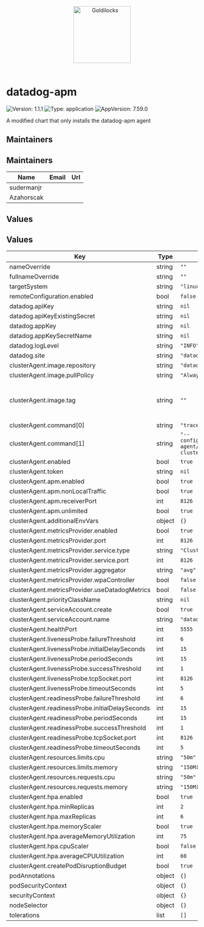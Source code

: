 <div align="center">
<a href="https://github.com/FairwindsOps/goldilocks"><img src="logo.svg" height="150" alt="Goldilocks" style="padding-bottom: 20px" /></a>
<br>
</div>

# datadog-apm

![Version: 1.1.1](https://img.shields.io/badge/Version-1.1.1-informational?style=flat-square) ![Type: application](https://img.shields.io/badge/Type-application-informational?style=flat-square) ![AppVersion: 7.59.0](https://img.shields.io/badge/AppVersion-7.59.0-informational?style=flat-square)

A modified chart that only installs the datadog-apm agent

## Maintainers

## Maintainers

| Name | Email | Url |
| ---- | ------ | --- |
| sudermanjr |  |  |
| Azahorscak |  |  |

## Values

## Values

| Key | Type | Default | Description |
|-----|------|---------|-------------|
| nameOverride | string | `""` |  |
| fullnameOverride | string | `""` |  |
| targetSystem | string | `"linux"` |  |
| remoteConfiguration.enabled | bool | `false` |  |
| datadog.apiKey | string | `nil` |  |
| datadog.apiKeyExistingSecret | string | `nil` |  |
| datadog.appKey | string | `nil` |  |
| datadog.appKeySecretName | string | `nil` |  |
| datadog.logLevel | string | `"INFO"` |  |
| datadog.site | string | `"datadoghq.com"` |  |
| clusterAgent.image.repository | string | `"datadog/agent"` |  |
| clusterAgent.image.pullPolicy | string | `"Always"` |  |
| clusterAgent.image.tag | string | `""` | Overrides the image tag whose default is {{ .Chart.AppVersion }} |
| clusterAgent.command[0] | string | `"trace-agent"` |  |
| clusterAgent.command[1] | string | `"--config=/etc/datadog-agent/datadog-cluster.yaml"` |  |
| clusterAgent.enabled | bool | `true` |  |
| clusterAgent.token | string | `nil` |  |
| clusterAgent.apm.enabled | bool | `true` |  |
| clusterAgent.apm.nonLocalTraffic | bool | `true` |  |
| clusterAgent.apm.receiverPort | int | `8126` |  |
| clusterAgent.apm.unlimited | bool | `true` |  |
| clusterAgent.additionalEnvVars | object | `{}` |  |
| clusterAgent.metricsProvider.enabled | bool | `true` |  |
| clusterAgent.metricsProvider.port | int | `8126` |  |
| clusterAgent.metricsProvider.service.type | string | `"ClusterIP"` |  |
| clusterAgent.metricsProvider.service.port | int | `8126` |  |
| clusterAgent.metricsProvider.aggregator | string | `"avg"` |  |
| clusterAgent.metricsProvider.wpaController | bool | `false` |  |
| clusterAgent.metricsProvider.useDatadogMetrics | bool | `false` |  |
| clusterAgent.priorityClassName | string | `nil` |  |
| clusterAgent.serviceAccount.create | bool | `true` |  |
| clusterAgent.serviceAccount.name | string | `"datadog-apm"` |  |
| clusterAgent.healthPort | int | `5555` |  |
| clusterAgent.livenessProbe.failureThreshold | int | `6` |  |
| clusterAgent.livenessProbe.initialDelaySeconds | int | `15` |  |
| clusterAgent.livenessProbe.periodSeconds | int | `15` |  |
| clusterAgent.livenessProbe.successThreshold | int | `1` |  |
| clusterAgent.livenessProbe.tcpSocket.port | int | `8126` |  |
| clusterAgent.livenessProbe.timeoutSeconds | int | `5` |  |
| clusterAgent.readinessProbe.failureThreshold | int | `6` |  |
| clusterAgent.readinessProbe.initialDelaySeconds | int | `15` |  |
| clusterAgent.readinessProbe.periodSeconds | int | `15` |  |
| clusterAgent.readinessProbe.successThreshold | int | `1` |  |
| clusterAgent.readinessProbe.tcpSocket.port | int | `8126` |  |
| clusterAgent.readinessProbe.timeoutSeconds | int | `5` |  |
| clusterAgent.resources.limits.cpu | string | `"50m"` |  |
| clusterAgent.resources.limits.memory | string | `"150Mi"` |  |
| clusterAgent.resources.requests.cpu | string | `"50m"` |  |
| clusterAgent.resources.requests.memory | string | `"150Mi"` |  |
| clusterAgent.hpa.enabled | bool | `true` |  |
| clusterAgent.hpa.minReplicas | int | `2` |  |
| clusterAgent.hpa.maxReplicas | int | `6` |  |
| clusterAgent.hpa.memoryScaler | bool | `true` |  |
| clusterAgent.hpa.averageMemoryUtilization | int | `75` |  |
| clusterAgent.hpa.cpuScaler | bool | `false` |  |
| clusterAgent.hpa.averageCPUUtilization | int | `60` |  |
| clusterAgent.createPodDisruptionBudget | bool | `true` |  |
| podAnnotations | object | `{}` |  |
| podSecurityContext | object | `{}` |  |
| securityContext | object | `{}` |  |
| nodeSelector | object | `{}` |  |
| tolerations | list | `[]` |  |
